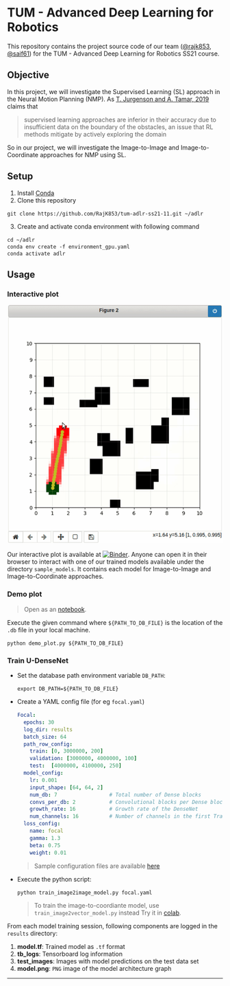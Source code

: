 # TUM - Advanced Deep Learning for Robotics
This repository contains the project source code of our team ([@rajk853](https://github.com/rajk853), [@saif61](https://github.com/saif61)) for the TUM - Advanced Deep Learning for Robotics SS21 course.

## Objective
In this project, we will investigate the Supervised Learning (SL) approach in the Neural Motion Planning (NMP). As [T. Jurgenson and A. Tamar, 2019](https://arxiv.org/abs/1906.00214) claims that  
>supervised learning approaches are inferior in their accuracy due to insufficient data on the boundary of the obstacles, an issue that RL methods mitigate by actively exploring the domain  

So in our project, we will investigate the Image-to-Image and Image-to-Coordinate approaches for NMP using SL.


## Setup
1. Install [Conda](https://docs.anaconda.com/anaconda/install/linux/)
2. Clone this repository
```shell
git clone https://github.com/RajK853/tum-adlr-ss21-11.git ~/adlr
```
3. Create and activate conda environment with following command  
```shell
cd ~/adlr
conda env create -f environment_gpu.yaml
conda activate adlr
```

## Usage
### Interactive plot

![interactive_plot](assets/interactive_plot.gif)

Our interactive plot is available at [![Binder](https://mybinder.org/badge_logo.svg)](https://mybinder.org/v2/gh/RajK853/tum-adlr-ss21-11.git/HEAD?filepath=notebook%2FInteractive_Plot.ipynb). Anyone can open it in their browser to interact with one of our trained models available under the directory `sample_models`. It contains each model for Image-to-Image and Image-to-Coordinate approaches.

### Demo plot
> Open as an [notebook](notebook/Demo_plot.ipynb).

Execute the given command where `${PATH_TO_DB_FILE}` is the location of the `.db` file in your local machine.
```shell
python demo_plot.py ${PATH_TO_DB_FILE}
```

### Train U-DenseNet
- Set the database path environment variable `DB_PATH`:
  ```shell
  export DB_PATH=${PATH_TO_DB_FILE}
  ```
- Create a YAML config file (for eg `focal.yaml`) 
  ```YAML
  Focal:
    epochs: 30
    log_dir: results
    batch_size: 64
    path_row_config:
      train: [0, 3000000, 200]
      validation: [3000000, 4000000, 100]
      test:  [4000000, 4100000, 250]
    model_config:
      lr: 0.001
      input_shape: [64, 64, 2]
      num_db: 7                 # Total number of Dense blocks
      convs_per_db: 2           # Convolutional blocks per Dense block
      growth_rate: 16           # Growth rate of the DenseNet
      num_channels: 16          # Number of channels in the first Transition block
    loss_config:
      name: focal
      gamma: 1.3
      beta: 0.75
      weight: 0.01
  ```

  > Sample configuration files are available [here](/configs)
- Execute the python script:
  ```shell
  python train_image2image_model.py focal.yaml
  ```
  > To train the image-to-coordiante model, use `train_image2vector_model.py` instead
  > Try it in [colab](notebook/Console.ipynb).

From each model training session, following components are logged in the `results` directory:
1. **model.tf**: Trained model as `.tf` format
2. **tb_logs**: Tensorboard log information
3. **test_images**: Images with model predictions on the test data set
4. **model.png**: `PNG` image of the model architecture graph 

---
